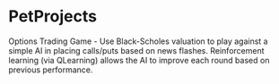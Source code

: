 # PetProjects
Options Trading Game - Use Black-Scholes valuation to play against a simple AI in placing calls/puts based on news flashes.
Reinforcement learning (via QLearning) allows the AI to improve each round based on previous performance.

